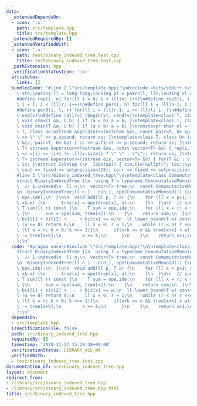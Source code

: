 ```yaml
---
data:
  _extendedDependsOn:
  - icon: ':x:'
    path: src/template.hpp
    title: src/template.hpp
  _extendedRequiredBy: []
  _extendedVerifiedWith:
  - icon: ':x:'
    path: test/binary_indexed_tree.test.cpp
    title: test/binary_indexed_tree.test.cpp
  _pathExtension: hpp
  _verificationStatusIcon: ':x:'
  attributes:
    links: []
  bundledCode: "#line 2 \"src/template.hpp\"\n#include <bits/stdc++.h>\nusing namespace\
    \ std;\nusing ll = long long;\nusing pl = pair<ll, ll>;\nusing vl = vector<ll>;\n\
    #define rep(i, n) for(ll i = 0; i < (ll)n; i++)\n#define rep3(i, l, r) for(ll\
    \ i = l; i < (ll)r; i++)\n#define per(i, n) for(ll i = (ll)n-1; i >= 0; i--)\n\
    #define per3(i, l, r) for(ll i = (ll)r-1; i >= (ll)l; i--)\n#define all(v) begin(v),\
    \ end(v)\n#define rall(v) rbegin(v), rend(v)\ntemplate<class T, class U> inline\
    \ void cmax(T &a, U b) { if (a < b) a = b; }\ntemplate<class T, class U> inline\
    \ void cmin(T &a, U b) { if (a > b) a = b; }\nconstexpr char el = '\\n';\ntemplate<class\
    \ T, class U> ostream &operator<<(ostream &os, const pair<T, U> &p) { os << p.first\
    \ << \" \" << p.second; return os; }\ntemplate<class T, class U> istream &operator>>(istream\
    \ &is, pair<T, U> &p) { is >> p.first >> p.second; return is; }\ntemplate<class\
    \ T> ostream &operator<<(ostream &os, const vector<T> &v) { rep(i, v.size()) os\
    \ << v[i] << (i+1 != (ll)v.size() ? \" \" : \"\"); return os; }\ntemplate<class\
    \ T> istream &operator>>(istream &is, vector<T> &v) { for(T &i : v) is >> i; return\
    \ is; }\nstruct IoSetup {\n  IoSetup() { cin.tie(nullptr); ios::sync_with_stdio(false);\
    \ cout << fixed << setprecision(15); cerr << fixed << setprecision(15); }\n} io_setup;\n\
    #line 3 \"src/binary_indexed_tree.hpp\"\n\ntemplate<class ComumutativeMonoid>\n\
    struct BinaryIndexedTree {\n  using T = typename ComumutativeMonoid::value_type;\n\
    \  // 1-indexed\n  ll n;\n  vector<T> tree;\n  const ComumutativeMonoid ope;\n\
    \n  BinaryIndexedTree(ll n_) : n(n_), ope(ComumutativeMonoid()) {\n    tree.assign(n+1,\
    \ ope.ide);\n  }\n\n  void add(ll p, T a) {\n    for (ll x = p+1; x <= n; x +=\
    \ x&-x) {\n      tree[x] = ope(tree[x], a);\n    }\n  }\n\n  // sum [0, r)\n \
    \ T sum(ll r) const {\n    T sum = ope.ide;\n    for (ll x = r; x > 0; x -= x&-x)\
    \ {\n      sum = ope(sum, tree[x]);\n    }\n    return sum;\n  }\n\n  /*\n  //\
    \ bit[1] + bit[2] + ... + bit[x] >= w;\n  ll lower_bound(T w) const {\n    if\
    \ (w <= 0) return 0;\n    ll x = 0, r = 1;\n    while (r < n) r <<= 1;\n    for\
    \ (ll k = r; k > 0; k >>= 1){\n      if(x+k <= n && tree[x+k] < w){\n        w\
    \ -= tree[x+k];\n        x += k;\n      }\n    }\n    return x+1;\n  }\n  */\n\
    };\n"
  code: "#pragma once\n#include \"src/template.hpp\"\n\ntemplate<class ComumutativeMonoid>\n\
    struct BinaryIndexedTree {\n  using T = typename ComumutativeMonoid::value_type;\n\
    \  // 1-indexed\n  ll n;\n  vector<T> tree;\n  const ComumutativeMonoid ope;\n\
    \n  BinaryIndexedTree(ll n_) : n(n_), ope(ComumutativeMonoid()) {\n    tree.assign(n+1,\
    \ ope.ide);\n  }\n\n  void add(ll p, T a) {\n    for (ll x = p+1; x <= n; x +=\
    \ x&-x) {\n      tree[x] = ope(tree[x], a);\n    }\n  }\n\n  // sum [0, r)\n \
    \ T sum(ll r) const {\n    T sum = ope.ide;\n    for (ll x = r; x > 0; x -= x&-x)\
    \ {\n      sum = ope(sum, tree[x]);\n    }\n    return sum;\n  }\n\n  /*\n  //\
    \ bit[1] + bit[2] + ... + bit[x] >= w;\n  ll lower_bound(T w) const {\n    if\
    \ (w <= 0) return 0;\n    ll x = 0, r = 1;\n    while (r < n) r <<= 1;\n    for\
    \ (ll k = r; k > 0; k >>= 1){\n      if(x+k <= n && tree[x+k] < w){\n        w\
    \ -= tree[x+k];\n        x += k;\n      }\n    }\n    return x+1;\n  }\n  */\n\
    };\n"
  dependsOn:
  - src/template.hpp
  isVerificationFile: false
  path: src/binary_indexed_tree.hpp
  requiredBy: []
  timestamp: '2020-11-27 15:20:38+09:00'
  verificationStatus: LIBRARY_ALL_WA
  verifiedWith:
  - test/binary_indexed_tree.test.cpp
documentation_of: src/binary_indexed_tree.hpp
layout: document
redirect_from:
- /library/src/binary_indexed_tree.hpp
- /library/src/binary_indexed_tree.hpp.html
title: src/binary_indexed_tree.hpp
---
```

